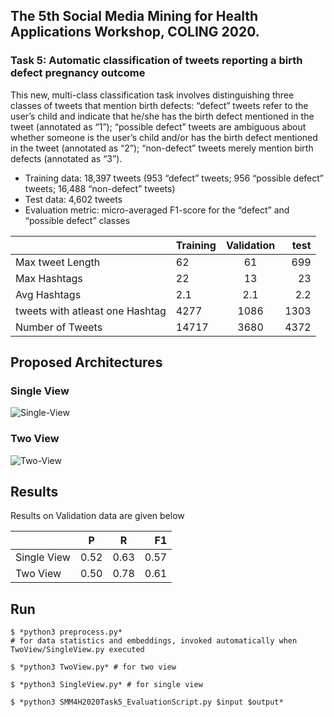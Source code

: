## **The 5th Social Media Mining for Health Applications** Workshop, COLING 2020.

### **Task 5**: **Automatic classification of tweets reporting a birth defect pregnancy outcome**

This new, multi-class classification task involves distinguishing three classes of tweets that mention birth defects: “defect” tweets refer to the user’s child and indicate that he/she has the birth defect mentioned in the tweet (annotated as “1”); “possible defect” tweets are ambiguous about whether someone is the user’s child and/or has the birth defect mentioned in the tweet (annotated as “2”); “non-defect” tweets merely mention birth defects (annotated as “3”).

* Training data: 18,397 tweets (953 “defect” tweets; 956 “possible defect” tweets; 16,488 “non-defect” tweets)
* Test data: 4,602 tweets
* Evaluation metric: micro-averaged F1-score for the “defect” and “possible defect” classes

|                | Training      | Validation    | test  |
| -------------- | ------------- |:-------------:| -----:|
|Max tweet Length|62| 61 |  699  |
|Max Hashtags    |22| 13      |   23  |
|Avg Hashtags    |2.1| 2.1      |  2.2  |
|tweets with atleast one Hashtag|4277|  1086     | 1303  |
|Number of Tweets|14717| 3680 |   4372 |


## Proposed Architectures

### Single View
![Single-View](https://github.com/Saichethan/SMM4H/blob/master/images/Single%20View.png)

### Two View
![Two-View](https://github.com/Saichethan/SMM4H/blob/master/images/Two%20View.png)



## Results

Results on Validation data are given below

|                | P      | R   | F1  |
| -------------- | ------------- |:-------------:| -----:|
|Single View|0.52| 0.63 |  0.57  |
|Two View|0.50| 0.78      |   0.61  |


## Run

```
$ *python3 preprocess.py* 
# for data statistics and embeddings, invoked automatically when TwoView/SingleView.py executed 

$ *python3 TwoView.py* # for two view

$ *python3 SingleView.py* # for single view

$ *python3 SMM4H2020Task5_EvaluationScript.py $input $output*

```
